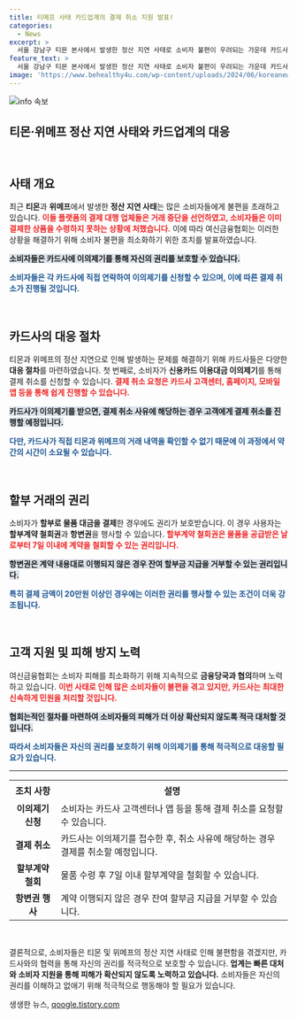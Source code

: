 ```yaml
---
title: 티메프 사태 카드업계의 결제 취소 지원 발표!
categories:
  - News
excerpt: >
  서울 강남구 티몬 본사에서 발생한 정산 지연 사태로 소비자 불편이 우려되는 가운데 카드사들이 신속한 결제 취소 지원에 나섭니다. 신용카드 이의제기 절차를 통해 피해를 최소화할 방법이 공개되었습니다. 소비자 권리 보호에 더욱 집중하는 카드사들의 행보를 주목하세요!
feature_text: >
  서울 강남구 티몬 본사에서 발생한 정산 지연 사태로 소비자 불편이 우려되는 가운데 카드사들이 신속한 결제 취소 지원에 나섭니다. 신용카드 이의제기 절차를 통해 피해를 최소화할 방법이 공개되었습니다. 소비자 권리 보호에 더욱 집중하는 카드사들의 행보를 주목하세요!
image: 'https://www.behealthy4u.com/wp-content/uploads/2024/06/koreanews.jpg'
---
```


<p><img src="https://www.behealthy4u.com/wp-content/uploads/2024/06/koreanews.jpg" alt="info 속보" /></p>

<h2 data-ke-size="size26">티몬·위메프 정산 지연 사태와 카드업계의 대응</h2>

<p data-ke-size="size16">&nbsp;</p>

<h2 data-ke-size="size26">사태 개요</h2>

<p data-ke-size="size16">최근 <b>티몬</b>과 <b>위메프</b>에서 발생한 <b>정산 지연 사태</b>는 많은 소비자들에게 불편을 초래하고 있습니다. <b><span style="color: #ee2323;">이들 플랫폼의 결제 대행 업체들은 거래 중단을 선언하였고, 소비자들은 이미 결제한 상품을 수령하지 못하는 상황에 처했습니다.</span></b> 이에 따라 여신금융협회는 이러한 상황을 해결하기 위해 소비자 불편을 최소화하기 위한 조치를 발표하였습니다.</p>

<p data-ke-size="size16"><b><span style="background-color: #21538527;">소비자들은 카드사에 이의제기를 통해 자신의 권리를 보호할 수 있습니다.</span></b></p>

<p data-ke-size="size16"><b><span style="color: #1a5490;">소비자들은 각 카드사에 직접 연락하여 이의제기를 신청할 수 있으며, 이에 따른 결제 취소가 진행될 것입니다.</span></b></p>

<p data-ke-size="size16">&nbsp;</p>

<h2 data-ke-size="size26">카드사의 대응 절차</h2>

<p data-ke-size="size16">티몬과 위메프의 정산 지연으로 인해 발생하는 문제를 해결하기 위해 카드사들은 다양한 <b>대응 절차</b>를 마련하였습니다. 첫 번째로, 소비자가 <b>신용카드 이용대금 이의제기</b>를 통해 결제 취소를 신청할 수 있습니다. <b><span style="color: #ee2323;">결제 취소 요청은 카드사 고객센터, 홈페이지, 모바일 앱 등을 통해 쉽게 진행할 수 있습니다.</span></b></p>

<p data-ke-size="size16"><b><span style="background-color: #21538527;">카드사가 이의제기를 받으면, 결제 취소 사유에 해당하는 경우 고객에게 결제 취소를 진행할 예정입니다.</span></b></p>

<p data-ke-size="size16"><b><span style="color: #1a5490;">다만, 카드사가 직접 티몬과 위메프의 거래 내역을 확인할 수 없기 때문에 이 과정에서 약간의 시간이 소요될 수 있습니다.</span></b></p>

<p data-ke-size="size16">&nbsp;</p>

<h2 data-ke-size="size26">할부 거래의 권리</h2>

<p data-ke-size="size16">소비자가 <b>할부로 물품 대금을 결제</b>한 경우에도 권리가 보호받습니다. 이 경우 사용자는 <b>할부계약 철회권</b>과 <b>항변권</b>을 행사할 수 있습니다. <b><span style="color: #ee2323;">할부계약 철회권은 물품을 공급받은 날로부터 7일 이내에 계약을 철회할 수 있는 권리입니다.</span></b></p>

<p data-ke-size="size16"><b><span style="background-color: #21538527;">항변권은 계약 내용대로 이행되지 않은 경우 잔여 할부금 지급을 거부할 수 있는 권리입니다.</span></b></p>

<p data-ke-size="size16"><b><span style="color: #1a5490;">특히 결제 금액이 20만원 이상인 경우에는 이러한 권리를 행사할 수 있는 조건이 더욱 강조됩니다.</span></b></p>

<p data-ke-size="size16">&nbsp;</p>

<h2 data-ke-size="size26">고객 지원 및 피해 방지 노력</h2>

<p data-ke-size="size16">여신금융협회는 소비자 피해를 최소화하기 위해 지속적으로 <b>금융당국과 협의</b>하며 노력하고 있습니다. <b><span style="color: #ee2323;">이번 사태로 인해 많은 소비자들이 불편을 겪고 있지만, 카드사는 최대한 신속하게 민원을 처리할 것입니다.</span></b></p>

<p data-ke-size="size16"><b><span style="background-color: #21538527;">협회는적인 절차를 마련하여 소비자들의 피해가 더 이상 확산되지 않도록 적극 대처할 것입니다.</span></b></p>

<p data-ke-size="size16"><b><span style="color: #1a5490;">따라서 소비자들은 자신의 권리를 보호하기 위해 이의제기를 통해 적극적으로 대응할 필요가 있습니다.</span></b></p>

<hr />

<table style="width: 100%; text-align: left; border-collapse: collapse;">
  <tr>
    <th style="height: 37px; text-align: center;">조치 사항</th>
    <th style="height: 37px; text-align: center;">설명</th>
  </tr>
  <tr>
    <td style="text-align: center; height: 17px;"><b>이의제기 신청</b></td>
    <td style="text-align: left;">소비자는 카드사 고객센터나 앱 등을 통해 결제 취소를 요청할 수 있습니다.</td>
  </tr>
  <tr>
    <td style="text-align: center; height: 17px;"><b>결제 취소</b></td>
    <td style="text-align: left;">카드사는 이의제기를 접수한 후, 취소 사유에 해당하는 경우 결제를 취소할 예정입니다.</td>
  </tr>
  <tr>
    <td style="text-align: center; height: 17px;"><b>할부계약 철회</b></td>
    <td style="text-align: left;">물품 수령 후 7일 이내 할부계약을 철회할 수 있습니다.</td>
  </tr>
  <tr>
    <td style="text-align: center; height: 17px;"><b>항변권 행사</b></td>
    <td style="text-align: left;">계약 이행되지 않은 경우 잔여 할부금 지급을 거부할 수 있습니다.</td>
  </tr>
</table>

<p data-ke-size="size16">&nbsp;</p>

<p data-ke-size="size16">결론적으로, 소비자들은 티몬 및 위메프의 정산 지연 사태로 인해 불편함을 겪겠지만, 카드사와의 협력을 통해 자신의 권리를 적극적으로 보호할 수 있습니다. <b>업계는 빠른 대처와 소비자 지원을 통해 피해가 확산되지 않도록 노력하고 있습니다.</b> 소비자들은 자신의 권리를 이해하고 없애기 위해 적극적으로 행동해야 할 필요가 있습니다.</p>
생생한 뉴스, <a href="https://qoogle.tistory.com" rel="dofollow">qoogle.tistory.com</a>


